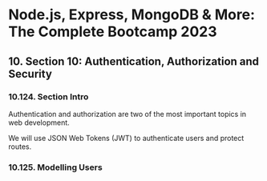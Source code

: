 # Node.js, Express, MongoDB & More: The Complete Bootcamp 2023

## 10. Section 10: Authentication, Authorization and Security

### 10.124. Section Intro

Authentication and authorization are two of the most important topics in web development.

We will use JSON Web Tokens (JWT) to authenticate users and protect routes.

### 10.125. Modelling Users

